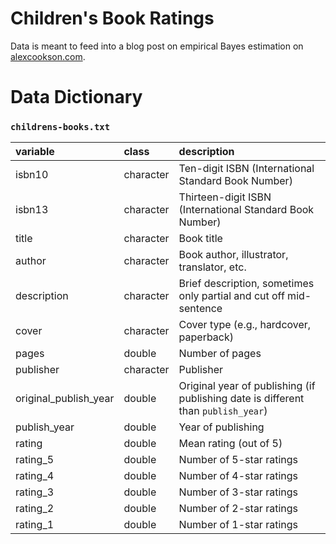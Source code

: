 # Children's Book Ratings

Data is meant to feed into a blog post on empirical Bayes estimation on [alexcookson.com](https://www.alexcookson.com).



# Data Dictionary

### `childrens-books.txt`

| variable              | class     | description                                                  |
| :-------------------- | :-------- | :----------------------------------------------------------- |
| isbn10                | character | Ten-digit ISBN (International Standard Book Number)          |
| isbn13                | character | Thirteen-digit ISBN (International Standard Book Number)     |
| title                 | character | Book title                                                   |
| author                | character | Book author, illustrator, translator, etc.                   |
| description           | character | Brief description, sometimes only partial and cut off mid-sentence |
| cover                 | character | Cover type (e.g., hardcover, paperback)                      |
| pages                 | double    | Number of pages                                              |
| publisher             | character | Publisher                                                    |
| original_publish_year | double    | Original year of publishing (if publishing date is different than `publish_year`) |
| publish_year          | double    | Year of publishing                                           |
| rating                | double    | Mean rating (out of 5)                                       |
| rating_5              | double    | Number of 5-star ratings                                     |
| rating_4              | double    | Number of 4-star ratings                                     |
| rating_3              | double    | Number of 3-star ratings                                     |
| rating_2              | double    | Number of 2-star ratings                                     |
| rating_1              | double    | Number of 1-star ratings                                     |
